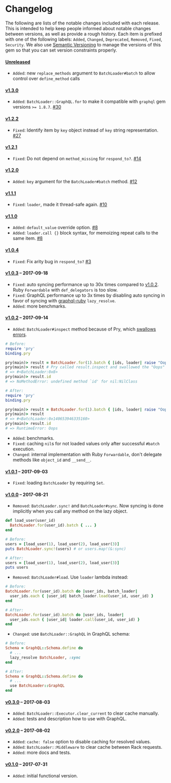 # Changelog

The following are lists of the notable changes included with each release.
This is intended to help keep people informed about notable changes between
versions, as well as provide a rough history. Each item is prefixed with
one of the following labels: `Added`, `Changed`, `Deprecated`,
`Removed`, `Fixed`, `Security`. We also use [Semantic Versioning](http://semver.org)
to manage the versions of this gem so
that you can set version constraints properly.

#### [Unreleased](https://github.com/exAspArk/batch-loader/compare/v1.3.0...HEAD)

* `Added`: new `replace_methods` argument to `BatchLoader#batch` to allow control over `define_method` calls

#### [v1.3.0](https://github.com/exAspArk/batch-loader/compare/v1.2.2...v1.3.0)

* `Added`: `BatchLoader::GraphQL.for` to make it compatible with `graphql` gem versions `>= 1.8.7`. [#30](https://github.com/exAspArk/batch-loader/issues/30)

#### [v1.2.2](https://github.com/exAspArk/batch-loader/compare/v1.2.1...v1.2.2)

* `Fixed`: Identify item by `key` object instead of `key` string representation. [#27](https://github.com/exAspArk/batch-loader/pull/27)

#### [v1.2.1](https://github.com/exAspArk/batch-loader/compare/v1.2.0...v1.2.1)

* `Fixed`: Do not depend on `method_missing` for `respond_to?`. [#14](https://github.com/exAspArk/batch-loader/pull/14)

#### [v1.2.0](https://github.com/exAspArk/batch-loader/compare/v1.1.1...v1.2.0)

* `Added`: `key` argument for the `BatchLoader#batch` method. [#12](https://github.com/exAspArk/batch-loader/pull/12)

#### [v1.1.1](https://github.com/exAspArk/batch-loader/compare/v1.1.0...v1.1.1)

* `Fixed`: `loader`, made it thread-safe again. [#10](https://github.com/exAspArk/batch-loader/pull/10)

#### [v1.1.0](https://github.com/exAspArk/batch-loader/compare/v1.0.4...v1.1.0)

* `Added`: `default_value` override option. [#8](https://github.com/exAspArk/batch-loader/pull/8)
* `Added`: `loader.call {}` block syntax, for memoizing repeat calls to the same item. [#8](https://github.com/exAspArk/batch-loader/pull/8)

#### [v1.0.4](https://github.com/exAspArk/batch-loader/compare/v1.0.3...v1.0.4)

* `Fixed`: Fix arity bug in `respond_to?` [#3](https://github.com/exAspArk/batch-loader/pull/3)

#### [v1.0.3](https://github.com/exAspArk/batch-loader/compare/v1.0.2...v1.0.3) – 2017-09-18

* `Fixed`: auto syncing performance up to 30x times compared to [v1.0.2](https://github.com/exAspArk/batch-loader/blob/master/CHANGELOG.md#v102--2017-09-14). Ruby `Forwardable` with `def_delegators` is too slow.
* `Fixed`: GraphQL performance up to 3x times by disabling auto syncing in favor of syncing with [graphql-ruby](https://github.com/rmosolgo/graphql-ruby) `lazy_resolve`.
* `Added`: more benchmarks.

#### [v1.0.2](https://github.com/exAspArk/batch-loader/compare/v1.0.1...v1.0.2) – 2017-09-14

* `Added`: `BatchLoader#inspect` method because of Pry, which [swallows errors](https://github.com/pry/pry/issues/1642).

```ruby
# Before:
require 'pry'
binding.pry

pry(main)> result = BatchLoader.for(1).batch { |ids, loader| raise "Oops" };
pry(main)> result # Pry called result.inspect and swallowed the "Oops" error
# => #<BatchLoader:0x8>
pry(main)> result.id
# => NoMethodError: undefined method `id' for nil:NilClass
```

```ruby
# After:
require 'pry'
binding.pry

pry(main)> result = BatchLoader.for(1).batch { |ids, loader| raise "Oops" };
pry(main)> result
# => #<BatchLoader:0x140653946335160>
pry(main)> result.id
# => RuntimeError: Oops
```

* `Added`: benchmarks.
* `Fixed`: caching `nil`s for not loaded values only after successful `#batch` execution.
* `Changed`: internal implementation with Ruby `Forwardable`, don't delegate methods like `object_id` and `__send__`.

#### [v1.0.1](https://github.com/exAspArk/batch-loader/compare/v1.0.0...v1.0.1) – 2017-09-03

* `Fixed`: loading `BatchLoader` by requiring `Set`.

#### [v1.0.0](https://github.com/exAspArk/batch-loader/compare/v0.3.0...v1.0.0) – 2017-08-21

* `Removed`: `BatchLoader.sync!` and `BatchLoader#sync`. Now syncing is done implicitly when you call any method on the lazy object.

```ruby
def load_user(user_id)
  BatchLoader.for(user_id).batch { ... }
end

# Before:
users = [load_user(1), load_user(2), load_user(3)]
puts BatchLoader.sync!(users) # or users.map!(&:sync)
```

```ruby
# After:
users = [load_user(1), load_user(2), load_user(3)]
puts users
```

* `Removed`: `BatchLoader#load`. Use `loader` lambda instead:

```ruby
# Before:
BatchLoader.for(user_id).batch do |user_ids, batch_loader|
  user_ids.each { |user_id| batch_loader.load(user_id, user_id) }
end
```

```ruby
# After:
BatchLoader.for(user_id).batch do |user_ids, loader|
  user_ids.each { |user_id| loader.call(user_id, user_id) }
end
```

* `Changed`: use `BatchLoader::GraphQL` in GraphQL schema:

```ruby
# Before:
Schema = GraphQL::Schema.define do
  # ...
  lazy_resolve BatchLoader, :sync
end
```

```ruby
# After:
Schema = GraphQL::Schema.define do
  # ...
  use BatchLoader::GraphQL
end
```

#### [v0.3.0](https://github.com/exAspArk/batch-loader/compare/v0.2.0...v0.3.0) – 2017-08-03

* `Added`: `BatchLoader::Executor.clear_current` to clear cache manually.
* `Added`: tests and description how to use with GraphQL.

#### [v0.2.0](https://github.com/exAspArk/batch-loader/compare/v0.1.0...v0.2.0) – 2017-08-02

* `Added`: `cache: false` option to disable caching for resolved values.
* `Added`: `BatchLoader::Middleware` to clear cache between Rack requests.
* `Added`: more docs and tests.

#### [v0.1.0](https://github.com/exAspArk/batch-loader/compare/ed32edb...v0.1.0) – 2017-07-31

* `Added`: initial functional version.

